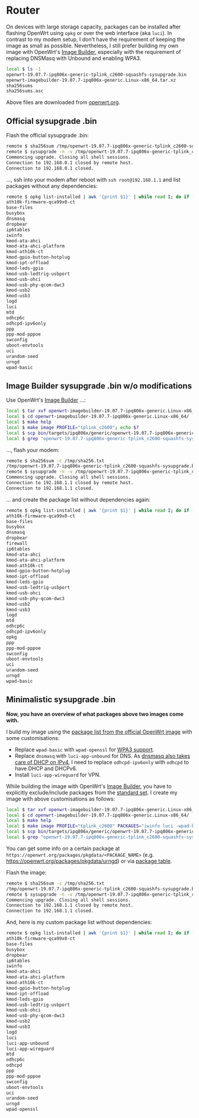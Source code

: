 # Router

On devices with large storage capacity, packages can be installed after flashing OpenWrt using `opkg` or over the web interface (aka `luci`). In contrast to my modem setup, I don't have the requirement of keeping the image as small as possible. Nevertheless, I still prefer building my own image with OpenWrt's [Image Builder](https://openwrt.org/docs/guide-user/additional-software/imagebuilder), especially with the requirement of replacing DNSMasq with Unbound and enabling WPA3.

```bash
local $ ls -1
openwrt-19.07.7-ipq806x-generic-tplink_c2600-squashfs-sysupgrade.bin
openwrt-imagebuilder-19.07.7-ipq806x-generic.Linux-x86_64.tar.xz
sha256sums
sha256sums.asc
```

Above files are downloaded from [openwrt.org](https://downloads.openwrt.org/releases/19.07.7/targets/ipq806x/generic/).

## Official sysupgrade .bin

Flash the official sysupgrade .bin:

```bash
remote $ sha256sum /tmp/openwrt-19.07.7-ipq806x-generic-tplink_c2600-squashfs-sysupgrade.bin | grep dc715e50d992f9d1e418fff7c7e9dd3707c9dc52730dca50cd3b4c49af15bc26
remote $ sysupgrade -n -v /tmp/openwrt-19.07.7-ipq806x-generic-tplink_c2600-squashfs-sysupgrade.bin
Commencing upgrade. Closing all shell sessions.
Connection to 192.168.0.1 closed by remote host.
Connection to 192.168.0.1 closed.
```

..., ssh into your modem after reboot with `ssh root@192.168.1.1` and list packages without any dependencies:

```bash
remote $ opkg list-installed | awk '{print $1}' | while read I; do if [ $(opkg whatdepends "$I" | wc -l) -eq 3 ]; then echo "$I"; fi; done
ath10k-firmware-qca99x0-ct
base-files
busybox
dnsmasq
dropbear
ip6tables
iwinfo
kmod-ata-ahci
kmod-ata-ahci-platform
kmod-ath10k-ct
kmod-gpio-button-hotplug
kmod-ipt-offload
kmod-leds-gpio
kmod-usb-ledtrig-usbport
kmod-usb-ohci
kmod-usb-phy-qcom-dwc3
kmod-usb2
kmod-usb3
logd
luci
mtd
odhcp6c
odhcpd-ipv6only
ppp
ppp-mod-pppoe
swconfig
uboot-envtools
uci
urandom-seed
urngd
wpad-basic
```

## Image Builder sysupgrade .bin w/o modifications

Use OpenWrt's [Image Builder](https://openwrt.org/docs/guide-user/additional-software/imagebuilder) ...:

```bash
local $ tar xvf openwrt-imagebuilder-19.07.7-ipq806x-generic.Linux-x86_64.tar.xz; echo $?
local $ cd openwrt-imagebuilder-19.07.7-ipq806x-generic.Linux-x86_64/
local $ make help
local $ make image PROFILE="tplink_c2600"; echo $?
local $ scp bin/targets/ipq806x/generic/openwrt-19.07.7-ipq806x-generic-tplink_c2600-squashfs-sysupgrade.bin root@192.168.1.1:/tmp/
local $ grep "openwrt-19.07.7-ipq806x-generic-tplink_c2600-squashfs-sysupgrade.bin" bin/targets/ipq806x/generic/sha256sums | sed 's#*# /tmp/#' | ssh root@192.168.1.1 "dd of=/tmp/sha256.txt"
```

..., flash your modem:

```bash
remote $ sha256sum -c /tmp/sha256.txt 
/tmp/openwrt-19.07.7-ipq806x-generic-tplink_c2600-squashfs-sysupgrade.bin: OK
remote $ sysupgrade -n -v /tmp/openwrt-19.07.7-ipq806x-generic-tplink_c2600-squashfs-sysupgrade.bin
Commencing upgrade. Closing all shell sessions.
Connection to 192.168.1.1 closed by remote host.
Connection to 192.168.1.1 closed.
```

... and create the package list without dependencies again:

```bash
remote $ opkg list-installed | awk '{print $1}' | while read I; do if [ $(opkg whatdepends "$I" | wc -l) -eq 3 ]; then echo "$I"; fi; done
ath10k-firmware-qca99x0-ct
base-files
busybox
dnsmasq
dropbear
firewall
ip6tables
kmod-ata-ahci
kmod-ata-ahci-platform
kmod-ath10k-ct
kmod-gpio-button-hotplug
kmod-ipt-offload
kmod-leds-gpio
kmod-usb-ledtrig-usbport
kmod-usb-ohci
kmod-usb-phy-qcom-dwc3
kmod-usb2
kmod-usb3
logd
mtd
odhcp6c
odhcpd-ipv6only
opkg
ppp
ppp-mod-pppoe
swconfig
uboot-envtools
uci
urandom-seed
urngd
wpad-basic
```

## Minimalistic sysupgrade .bin

**Now, you have an overview of what packages above two images come with.**

I build my image using the [package list from the official OpenWrt image](#official-sysupgrade-bin) with some customisations:

  - Replace `wpad-basic` with `wpad-openssl` for [WPA3 support](https://openwrt.org/docs/guide-user/network/wifi/basic#encryption_modes).
  - Replace `dnsmasq` with `luci-app-unbound` for DNS. As [dnsmasq also takes care of DHCP on IPv4](https://openwrt.org/docs/guide-user/base-system/dhcp), I need to replace `odhcpd-ipv6only` with `odhcpd` to have DHCP and DHCPv6.
  - Install `luci-app-wireguard` for VPN.

While building the image with OpenWrt's [Image Builder](https://openwrt.org/docs/guide-user/additional-software/imagebuilder), you have to explicitly exclude/include packages from the [standard set](#image-builder-sysupgrade-bin-wo-modifications). I create my image with above customisations as follows:

```bash
local $ tar xvf openwrt-imagebuilder-19.07.7-ipq806x-generic.Linux-x86_64.tar.xz; echo $?
local $ cd openwrt-imagebuilder-19.07.7-ipq806x-generic.Linux-x86_64/
local $ make help
local $ make image PROFILE="tplink_c2600" PACKAGES="iwinfo luci -wpad-basic wpad-openssl -dnsmasq luci-app-unbound -odhcpd-ipv6only odhcpd luci-app-wireguard"; echo $?
local $ scp bin/targets/ipq806x/generic/openwrt-19.07.7-ipq806x-generic-tplink_c2600-squashfs-sysupgrade.bin root@192.168.1.1:/tmp/
local $ grep "openwrt-19.07.7-ipq806x-generic-tplink_c2600-squashfs-sysupgrade.bin" bin/targets/ipq806x/generic/sha256sums | sed 's#*# /tmp/#' | ssh root@192.168.1.1 "dd of=/tmp/sha256.txt"
```

You can get some info on a certain package at `https://openwrt.org/packages/pkgdata/<PACKAGE_NAME>` (e.g. https://openwrt.org/packages/pkgdata/urngd) or via [package table](https://openwrt.org/packages/table/start).

Flash the image:

```bash
remote $ sha256sum -c /tmp/sha256.txt
/tmp/openwrt-19.07.7-ipq806x-generic-tplink_c2600-squashfs-sysupgrade.bin: OK
remote $ sysupgrade -n -v /tmp/openwrt-19.07.7-ipq806x-generic-tplink_c2600-squashfs-sysupgrade.bin
Commencing upgrade. Closing all shell sessions.
Connection to 192.168.1.1 closed by remote host.
Connection to 192.168.1.1 closed.
```

And, here is my custom package list without dependencies:

```bash
remote $ opkg list-installed | awk '{print $1}' | while read I; do if [ $(opkg whatdepends "$I" | wc -l) -eq 3 ]; then echo "$I"; fi; done
ath10k-firmware-qca99x0-ct
base-files
busybox
dropbear
ip6tables
iwinfo
kmod-ata-ahci
kmod-ata-ahci-platform
kmod-ath10k-ct
kmod-gpio-button-hotplug
kmod-ipt-offload
kmod-leds-gpio
kmod-usb-ledtrig-usbport
kmod-usb-ohci
kmod-usb-phy-qcom-dwc3
kmod-usb2
kmod-usb3
logd
luci
luci-app-unbound
luci-app-wireguard
mtd
odhcp6c
odhcpd
ppp
ppp-mod-pppoe
swconfig
uboot-envtools
uci
urandom-seed
urngd
wpad-openssl
```